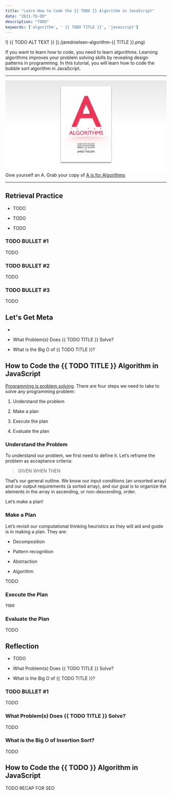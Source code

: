 ```yaml
---
title: "Learn How to Code the {{ TODO }} Algorithm in JavaScript"
date: "2021-TO-DO"
description: "TODO"
keywords: ['algorithm', ' {{ TODO TITLE }}', 'javascript']
---
```



![ {{ TODO ALT TEXT }} ](./jarednielsen-algorithm-{{ TITLE }}.png)


If you want to learn how to code, you need to learn algorithms. Learning algorithms improves your problem solving skills by revealing design patterns in programming. In this tutorial, you will learn how to code the bubble sort algorithm in JavaScript. 

---

![A is for Algorithms](./../../assets/graphics/algorithms/jarednielsen-algorithms-banner.png)
Give yourself an A. Grab your copy of [A is for Algorithms](https://gum.co/algorithms)

---


## Retrieval Practice

* TODO

* TODO

* TODO 


### TODO BULLET #1

TODO 


### TODO BULLET #2

TODO


### TODO BULLET #3

TODO


## Let's Get Meta

* 

* What Problem(s) Does {{ TODO TITLE }} Solve? 

* What is the Big O of {{ TODO TITLE }}?


## How to Code the {{ TODO TITLE }} Algorithm in JavaScript 

[Programming is problem solving](https://jarednielsen.com/programming-problem-solving/). There are four steps we need to take to solve any programming problem: 

1. Understand the problem

2. Make a plan

3. Execute the plan

4. Evaluate the plan


### Understand the Problem

To understand our problem, we first need to define it. Let’s reframe the problem as acceptance criteria:

> GIVEN
> WHEN
> THEN 

That’s our general outline. We know our input conditions (an unsorted array) and our output requirements (a sorted array), and our goal is to organize the elements in the array in ascending, or non-descending, order.

Let’s make a plan!

### Make a Plan

Let’s revisit our computational thinking heuristics as they will aid and guide is in making a plan. They are: 

* Decomposition

* Pattern recognition

* Abstraction

* Algorithm

TODO


### Execute the Plan

```js
TODO
```



### Evaluate the Plan

TODO


## Reflection

* TODO

* What Problem(s) Does {{ TODO TITLE }} Solve? 

* What is the Big O of {{ TODO TITLE }}?


### TODO BULLET #1

TODO


### What Problem(s) Does {{ TODO TITLE }} Solve?

TODO 


### What is the Big O of Insertion Sort? 

TODO


## How to Code the {{ TODO }} Algorithm in JavaScript

TODO RECAP FOR SEO



